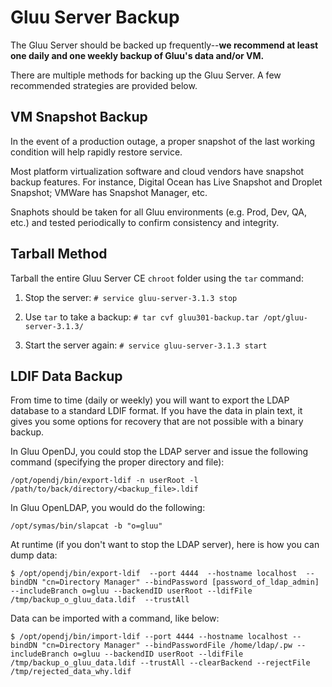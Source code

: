 # Gluu Server Backup

The Gluu Server should be backed up frequently--**we recommend at least one daily and one weekly backup of Gluu's data and/or VM.** 

There are multiple methods for backing up the Gluu Server. A few recommended strategies are provided below.

## VM Snapshot Backup

In the event of a production outage, a proper snapshot of the last working condition will help rapidly restore service. 

Most platform virtualization software and cloud vendors have snapshot backup features. For instance, Digital Ocean has Live Snapshot and Droplet Snapshot; VMWare has Snapshot Manager, etc. 

Snaphots should be taken for all Gluu environments (e.g. Prod, Dev, QA, etc.) and tested periodically to confirm consistency and integrity. 
 

## Tarball Method
Tarball the entire Gluu Server CE `chroot` folder using the `tar` command: 

1. Stop the server: `# service gluu-server-3.1.3 stop`
	
1. Use `tar` to take a backup: `# tar cvf gluu301-backup.tar /opt/gluu-server-3.1.3/`
	
1. Start the server again: `# service gluu-server-3.1.3 start`
	

## LDIF Data Backup
From time to time (daily or weekly) you will want to export the LDAP database to a standard LDIF format. If you have the data in plain text, it gives you some options for recovery that are not possible with a binary backup. 

In Gluu OpenDJ, you could stop the LDAP server and issue the following command (specifying the proper directory and file):

`/opt/opendj/bin/export-ldif -n userRoot -l /path/to/back/directory/<backup_file>.ldif`  

In Gluu OpenLDAP, you would do the following:

`/opt/symas/bin/slapcat -b "o=gluu" ` 

At runtime (if you don't want to stop the LDAP server), here is how you can dump data: 

`$ /opt/opendj/bin/export-ldif  --port 4444  --hostname localhost  --bindDN "cn=Directory Manager" --bindPassword [password_of_ldap_admin] --includeBranch o=gluu --backendID userRoot --ldifFile /tmp/backup_o_gluu_data.ldif  --trustAll`

Data can be imported with a command, like below: 

`$ /opt/opendj/bin/import-ldif --port 4444 --hostname localhost --bindDN "cn=Directory Manager" --bindPasswordFile /home/ldap/.pw --includeBranch o=gluu --backendID userRoot --ldifFile /tmp/backup_o_gluu_data.ldif --trustAll --clearBackend --rejectFile /tmp/rejected_data_why.ldif` 

<!--
## Script Method

1. Login to Gluu chroot
	a. # service gluu-server-3.1.3 login
2. Fetch export script from Gluu 
	b. wget https://raw.githubusercontent.com/GluuFederation/community-edition-setup/master/static/scripts/export24.py
3. Change permission of the script
	c. # chmod +x export24.py
4. run the script
	d. # ./export24.py

The export script will generate a directory called  backup_24  which will have all the data backed up from the 
current installation. Check the log file generated in the directory for any errors.
-->
